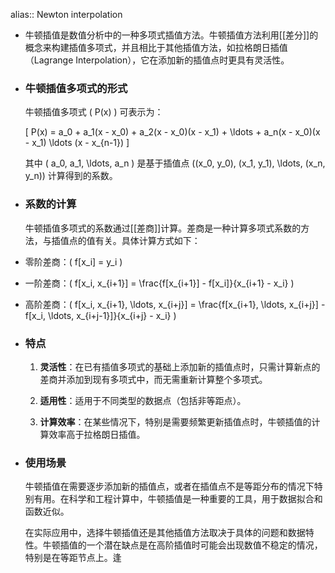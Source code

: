 alias:: Newton interpolation

- 牛顿插值是数值分析中的一种多项式插值方法。牛顿插值方法利用[[差分]]的概念来构建插值多项式，并且相比于其他插值方法，如拉格朗日插值（Lagrange Interpolation），它在添加新的插值点时更具有灵活性。
- ### 牛顿插值多项式的形式
  
  牛顿插值多项式 \( P(x) \) 可表示为：
  
  \[ P(x) = a_0 + a_1(x - x_0) + a_2(x - x_0)(x - x_1) + \ldots + a_n(x - x_0)(x - x_1) \ldots (x - x_{n-1}) \]
  
  其中 \( a_0, a_1, \ldots, a_n \) 是基于插值点 \((x_0, y_0), (x_1, y_1), \ldots, (x_n, y_n)\) 计算得到的系数。
- ### 系数的计算
  牛顿插值多项式的系数通过[[差商]]计算。差商是一种计算多项式系数的方法，与插值点的值有关。具体计算方式如下：
- 零阶差商：\( f[x_i] = y_i \)
- 一阶差商：\( f[x_i, x_{i+1}] = \frac{f[x_{i+1}] - f[x_i]}{x_{i+1} - x_i} \)
- 高阶差商：\( f[x_i, x_{i+1}, \ldots, x_{i+j}] = \frac{f[x_{i+1}, \ldots, x_{i+j}] - f[x_i, \ldots, x_{i+j-1}]}{x_{i+j} - x_i} \)
- ### 特点
  
  1. **灵活性**：在已有插值多项式的基础上添加新的插值点时，只需计算新点的差商并添加到现有多项式中，而无需重新计算整个多项式。
  
  2. **适用性**：适用于不同类型的数据点（包括非等距点）。
  
  3. **计算效率**：在某些情况下，特别是需要频繁更新插值点时，牛顿插值的计算效率高于拉格朗日插值。
- ### 使用场景
  
  牛顿插值在需要逐步添加新的插值点，或者在插值点不是等距分布的情况下特别有用。在科学和工程计算中，牛顿插值是一种重要的工具，用于数据拟合和函数近似。
  
  在实际应用中，选择牛顿插值还是其他插值方法取决于具体的问题和数据特性。牛顿插值的一个潜在缺点是在高阶插值时可能会出现数值不稳定的情况，特别是在等距节点上。逢